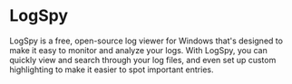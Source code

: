 # LogSpy
LogSpy is a free, open-source log viewer for Windows that's designed to make it easy to monitor and analyze your logs. With LogSpy, you can quickly view and search through your log files, and even set up custom highlighting to make it easier to spot important entries. 
